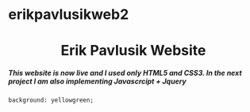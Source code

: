 # erikpavlusikweb2
<h1 style="text-align: center;"> Erik Pavlusik Website </h1>
<h5> This website is now live and I used only HTML5 and CSS3. In the next project I am also implementing Javascrcipt + Jquery </h5>


    background: yellowgreen;
